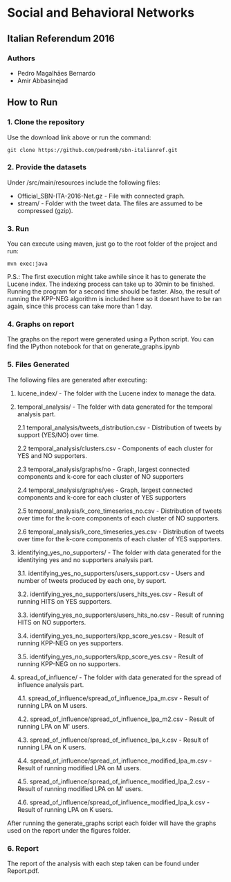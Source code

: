 # Social and Behavioral Networks

## Italian Referendum 2016

### Authors

- Pedro Magalhāes Bernardo
- Amir Abbasinejad

## How to Run

### 1. Clone the repository

Use the download link above or run the command:

```
git clone https://github.com/pedromb/sbn-italianref.git
```

### 2. Provide the datasets

Under /src/main/resources include the following files:

- Official_SBN-ITA-2016-Net.gz - File with connected graph.
- stream/ - Folder with the tweet data. The files are assumed to be compressed (gzip).

### 3. Run

You can execute using maven, just go to the root folder of the project and run:

```
mvn exec:java

```

P.S.: The first execution might take awhile since it has to generate the Lucene index. The indexing process can take up to 30min to be finished. Running the program for a second time should be faster. Also, the result of running the KPP-NEG algorithm is included here so it doesnt have to be ran again, since this process can take more than 1 day.

### 4. Graphs on report

The graphs on the report were generated using a Python script.
You can find the IPython notebook for that on generate_graphs.ipynb


### 5. Files Generated

The following files are generated after executing:

1. lucene_index/ - The folder with the Lucene index to manage the data.
2. temporal_analysis/ - The folder with data generated for the temporal analysis part.

    2.1 temporal_analysis/tweets_distribution.csv - Distribution of tweets by support (YES/NO) over time.
    
    2.2 temporal_analysis/clusters.csv - Components of each cluster for YES and NO supporters.
    
    2.3 temporal_analysis/graphs/no - Graph, largest connected components and k-core for each cluster of NO supporters
    
    2.4 temporal_analysis/graphs/yes - Graph, largest connected components and k-core for each cluster of YES supporters
    
    2.5 temporal_analysis/k_core_timeseries_no.csv - Distribution of tweets over time for the k-core components of each cluster of NO supporters.
    
    2.6 temporal_analysis/k_core_timeseries_yes.csv - Distribution of tweets over time for the k-core components of each cluster of YES supporters.

3. identifying_yes_no_supporters/ - The folder with data generated for the identitying yes and no supporters analysis part.
    
    3.1. identifying_yes_no_supporters/users_support.csv - Users and number of tweets produced by each one, by suport.
    
    3.2. identifying_yes_no_supporters/users_hits_yes.csv - Result of running HITS on YES supporters.
    
    3.3. identifying_yes_no_supporters/users_hits_no.csv - Result of running HITS on NO supporters.
    
    3.4. identifying_yes_no_supporters/kpp_score_yes.csv - Result of running KPP-NEG on yes supporters.
    
    3.5. identifying_yes_no_supporters/kpp_score_yes.csv - Result of running KPP-NEG on no supporters.

4. spread_of_influence/ -  The folder with data generated for the spread of influence analysis part.
    
    4.1. spread_of_influence/spread_of_influence_lpa_m.csv - Result of running LPA on M users.
    
    4.2. spread_of_influence/spread_of_influence_lpa_m2.csv - Result of running LPA on M' users.
    
    4.3. spread_of_influence/spread_of_influence_lpa_k.csv - Result of running LPA on K users.
    
    4.4. spread_of_influence/spread_of_influence_modified_lpa_m.csv - Result of running modified LPA on M users.
    
    4.5. spread_of_influence/spread_of_influence_modified_lpa_2.csv - Result of running modified LPA on M' users.
    
    4.6. spread_of_influence/spread_of_influence_modified_lpa_k.csv - Result of running LPA on K users.


After running the generate_graphs script each folder will have the graphs used on the report under the figures folder. 


### 6. Report

The report of the analysis with each step taken can be found under Report.pdf.